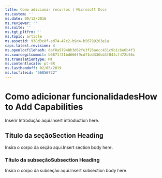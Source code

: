 ```yaml
---
title: Como adicionar recursos | Microsoft Docs
ms.custom: ''
ms.date: 09/12/2016
ms.reviewer: ''
ms.suite: ''
ms.tgt_pltfrm: ''
ms.topic: article
ms.assetid: 938d3c8f-ed74-47c2-b9d4-b56799203e1a
caps.latest.revision: 4
ms.openlocfilehash: 6af8a57948b3d62fe3f26aecc431c9b1c6e6b4f3
ms.sourcegitcommit: b6871f21bd666f9cd71dd336bb3f844cf472b56c
ms.translationtype: MT
ms.contentlocale: pt-BR
ms.lasthandoff: 02/03/2019
ms.locfileid: "56856722"
---
```

# <a name="how-to-add-capabilities"></a><span data-ttu-id="23908-102">Como adicionar funcionalidades</span><span class="sxs-lookup"><span data-stu-id="23908-102">How to Add Capabilities</span></span>

<span data-ttu-id="23908-103">Inserir Introdução aqui.</span><span class="sxs-lookup"><span data-stu-id="23908-103">Insert introduction here.</span></span>

## <a name="section-heading"></a><span data-ttu-id="23908-104">Título da seção</span><span class="sxs-lookup"><span data-stu-id="23908-104">Section Heading</span></span>

<span data-ttu-id="23908-105">Insira o corpo da seção aqui.</span><span class="sxs-lookup"><span data-stu-id="23908-105">Insert section body here.</span></span>

### <a name="subsection-heading"></a><span data-ttu-id="23908-106">Título da subseção</span><span class="sxs-lookup"><span data-stu-id="23908-106">Subsection Heading</span></span>

<span data-ttu-id="23908-107">Insira o corpo da subseção aqui.</span><span class="sxs-lookup"><span data-stu-id="23908-107">Insert subsection body here.</span></span>
